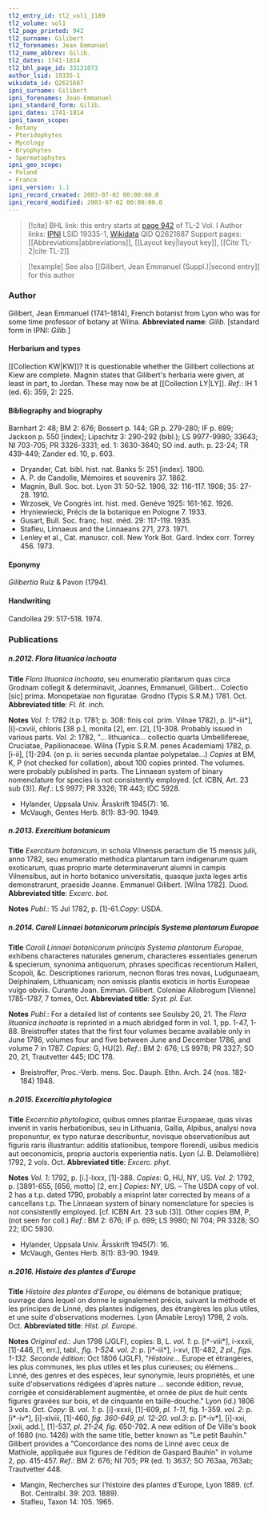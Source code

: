 ```yaml
---
tl2_entry_id: tl2_vol1_1189
tl2_volume: vol1
tl2_page_printed: 942
tl2_surname: Gilibert
tl2_forenames: Jean Emmanuel
tl2_name_abbrev: Gilib.
tl2_dates: 1741-1814
tl2_bhl_page_id: 33121073
author_lsid: 19335-1
wikidata_id: Q2621687
ipni_surname: Gilibert
ipni_forenames: Jean-Emmanuel
ipni_standard_form: Gilib.
ipni_dates: 1741-1814
ipni_taxon_scope: 
- Botany
- Pteridophytes
- Mycology
- Bryophytes
- Spermatophytes
ipni_geo_scope: 
- Poland
- France
ipni_version: 1.1
ipni_record_created: 2003-07-02 00:00:00.0
ipni_record_modified: 2003-07-02 00:00:00.0
---
```


> [!cite] BHL link: this entry starts at [page 942](https://www.biodiversitylibrary.org/page/33121073) of TL-2 Vol. I
> Author links: [IPNI](https://www.ipni.org/a/19335-1) LSID 19335-1, [Wikidata](https://www.wikidata.org/wiki/Q2621687) QID Q2621687
> Support pages: [[Abbreviations|abbreviations]], [[Layout key|layout key]], [[Cite TL-2|cite TL-2]]

> [!example] See also [[Gilibert, Jean Emmanuel (Suppl.)|second entry]] for this author

### Author

Gilibert, Jean Emmanuel (1741-1814), French botanist from Lyon who was for some time professor of botany at Wilna. 
**Abbreviated name**: *Gilib.* \[standard form in IPNI: *Gilib.*\]

#### Herbarium and types

[[Collection KW|KW]]? It is questionable whether the Gilibert collections at Kiew are complete. Magnin states that Gilibert's herbaria were given, at least in part, to Jordan. These may now be at [[Collection LY|LY]].
*Ref*.: IH 1 (ed. 6): 359, 2: 225.

#### Bibliography and biography

Barnhart 2: 48; BM 2: 676; Bossert p. 144; GR p. 279-280; IF p. 699; Jackson p. 550 \[index\]; Lipschitz 3: 290-292 (bibl.); LS 9977-9980; 33643; NI 703-705; PR 3326-3331; ed. 1: 3630-3640; SO ind. auth. p. 23-24; TR 439-449; Zander ed. 10, p. 603.
- Dryander, Cat. bibl. hist. nat. Banks 5: 251 \[index\]. 1800.
- A. P. de Candolle, Mémoires et souvenirs 37. 1862.
- Magnin, Bull. Soc. bot. Lyon 31: 50-52. 1906, 32: 116-117. 1908; 35: 27-28. 1910.
- Wrzosek, Ve Congrès int. hist. med. Genève 1925: 161-162. 1926.
- Hryniewiecki, Précis de la botanique en Pologne 7. 1933.
- Gusart, Bull. Soc. franç. hist. méd. 29: 117-119. 1935.
- Stafleu, Linnaeus and the Linnaeans 271, 273. 1971.
- Lenley et al., Cat. manuscr. coll. New York Bot. Gard. Index corr. Torrey 456. 1973.

#### Eponymy

*Gilibertia* Ruiz & Pavon (1794).

#### Handwriting

Candollea 29: 517-518. 1974.

### Publications

##### n.2012. Flora lituanica inchoata

**Title**
*Flora lituanica inchoata*, seu enumeratio plantarum quas circa Grodnam collegit & determinavit, Joannes, Emmanuel, Gilibert... Colectio \[sic\] prima. Monopetalae non figuratae. Grodno (Typis S.R.M.) 1781. Oct.
**Abbreviated title**: *Fl. lit. inch.*

**Notes**
*Vol. 1*: 1782 (t.p. 1781; p. 308: finis col. prim. Vilnae 1782), p. \[i\*-iii\*\], \[i\]-cxviii, chloris \[38 p.\], monita \[2\], err. \[2\], \[1\]-308. Probably issued in various parts.
*Vol. 2*: 1782, "... lithuanica... collectio quarta Umbellifereae, Cruciatae, Papilionaceae. Wilna (Typis S.R.M. penes Academiam) 1782, p. \[i-ii\], \[1\]-294. (on p. ii: series secunda plantae polypetalae...)
*Copies* at BM, K, P (not checked for collation), about 100 copies printed. The volumes.
were probably published in parts. The Linnaean system of binary nomenclature for species is not consistently employed. \[cf. ICBN, Art. 23 sub (3)\].
*Ref*.: LS 9977; PR 3326; TR 443; IDC 5928.
- Hylander, Uppsala Univ. Årsskrift 1945(7): 16.
- McVaugh, Gentes Herb. 8(1): 83-90. 1949.

##### n.2013. Exercitium botanicum

**Title**
*Exercitium botanicum*, in schola Vilnensis peractum die 15 mensis julii, anno 1782, seu enumeratio methodica plantarum tarn indigenarum quam exoticarum, quas proprio marte determinaverunt alumni in campis Vilnensibus, aut in horto botanico universitatis, quasque juxta leges artis demonstrarunt, praeside Joanne. Emmanuel Gilibert. \[Wilna 1782\]. Duod.
**Abbreviated title**: *Excerc. bot.*

**Notes**
*Publ*.: 15 Jul 1782, p. \[1\]-61.*Copy*: USDA.

##### n.2014. Caroli Linnaei botanicorum principis Systema plantarum Europae

**Title**
*Caroli Linnaei botanicorum principis Systema plantarum Europae*, exhibens characteres naturales generum, characteres essentiales generum & specierum, synonima antiquorum, phrases specificas recentiorum Halleri, Scopoli, &c. Descriptiones rariorum, necnon floras tres novas, Ludgunaeam, Delphinalem, Lithuanicam; non omissis plantis exoticis in hortis Europeae vulgo obviis. Curante Joan. Emman. Gilibert. Coloniae Allobrogum \[Vienne\] 1785-1787, 7 tomes, Oct.
**Abbreviated title**: *Syst. pl. Eur.*

**Notes**
*Publ*.: For a detailed list of contents see Soulsby 20, 21. The *Flora lituanica inchoata* is reprinted in a much abridged form in vol. 1, pp. 1-47, 1-88. Breistroffer states that the first four volumes became available only in June 1786, volumes four and five between June and December 1786, and volume 7 in 1787. *Copies*: G, HU(2).
*Ref*.: BM 2: 676; LS 9978; PR 3327; SO 20, 21, Trautvetter 445; IDC 178.
- Breistroffer, Proc.-Verb. mens. Soc. Dauph. Ethn. Arch. 24 (nos. 182-184) 1948.

##### n.2015. Excercitia phytologica

**Title**
*Excercitia phytologica*, quibus omnes plantae Europaeae, quas vivas invenit in variis herbationibus, seu in Lithuania, Gallia, Alpibus, analysi nova proponuntur, ex typo naturae describuntur, novisque observationibus aut figuris raris illustrantur: additis stationibus, tempore florendi, usibus medicis aut oeconomicis, propria auctoris experientia natis. Lyon (J. B. Delamollière) 1792, 2 vols. Oct.
**Abbreviated title**: *Excerc. phyt.*

**Notes**
*Vol. 1*: 1792, p. \[i.\]-lxxx, \[1\]-388. *Copies*: G, HU, NY, US.
*Vol. 2*: 1792, p. \[3891-655, \[656, motto\] \[2, err.\] *Copies*: NY, US. – The USDA copy of vol. 2 has a t.p. dated 1790, probably a misprint later corrected by means of a cancellans t.p.
The Linnaean system of binary nomenclature for species is not consistently employed.
\[cf. ICBN Art. 23 sub (3)\]. Other copies BM, P, (not seen for coll.)
*Ref*.: BM 2: 676; IF p. 699; LS 9980; NI 704; PR 3328; SO 22; IDC 5930.
- Hylander, Uppsala Univ. Årsskrift 1945(7): 16.
- McVaugh, Gentes Herb. 8(1): 83-90. 1949.

##### n.2016. Histoire des plantes d'Europe

**Title**
*Histoire des plantes d'Europe*, ou élémens de botanique pratique; ouvrage dans lequel on donne le signalement précis, suivant la méthode et les principes de Linné, des plantes indigenes, des étrangères les plus utiles, et une suite d'observations modernes. Lyon (Amable Leroy) 1798, 2 vols. Oct.
**Abbreviated title**: *Hist. pl. Europe*.

**Notes**
*Original ed*.: Jun 1798 (JGLF), copies: B, L.
*vol. 1*: p. \[i\*-viii\*\], i-xxxii, \[1\]-446, \[1, err.\], tabl., *fig. 1-524. vol. 2*: p. \[i\*-iii\*\], i-xvi, \[1\]-482, *2 pl., figs. 1-132.*
*Seconde édition*: Oct 1806 (JGLF), "*Histoire*... Europe et étrangères, les plus communes, les plus utiles et les plus curieuses; ou élémens... Linné, des genres et des espèces, leur synonymie, leurs propriétés, et une suite d'observations rédigées d'après nature ... seconde édition, revue, corrigée et considérablement augmentée, et ornée de plus de huit cents figures gravées sur bois, et de cinquante en taille-douche." Lyon (id.) 1806 3 vols. Oct. *Copy*: B.
*vol. 1*: p. \[i\]-xxxii, \[1\]-609, *pl. 1-11*, fig. 1-359.
*vol. 2*: p. \[i\*-iv\*\], \[i\]-xlviii, \[1\]-460, *fig. 360-649*, *pl. 12-20.*
*vol.3*: p. \[i\*-iv\*\], \[i\]-xxi, \[xxii, add.\], \[1\]-537, *pl. 21-24, fig.* 650-792.
A new edition of De Ville's book of 1680 (no. 1426) with the same title, better known as "Le petit Bauhin." Gilibert provides a "Concordance des noms de Linné avec ceux de Mathiole, appliquée aux figures de l'édition de Gaspard Bauhin" in volume 2, pp. 415-457.
*Ref*.: BM 2: 676; NI 705; PR (ed. 1) 3637; SO 763aa, 763ab; Trautvetter 448.
- Mangin, Recherches sur l'histoire des plantes d'Europe, Lyon 1889. (cf. Bot. Centralbl. 39: 203. 1889).
- Stafleu, Taxon 14: 105. 1965.

